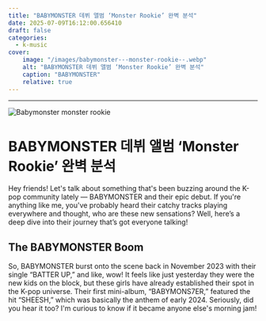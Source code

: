 ```yaml
---
title: "BABYMONSTER 데뷔 앨범 ‘Monster Rookie’ 완벽 분석"
date: 2025-07-09T16:12:00.656410
draft: false
categories:
  - k-music
cover:
    image: "/images/babymonster---monster-rookie--.webp"
    alt: "BABYMONSTER 데뷔 앨범 ‘Monster Rookie’ 완벽 분석"
    caption: "BABYMONSTER"
    relative: true
---
```

---
![Babymonster   monster rookie  ](/images/babymonster---monster-rookie--.webp)

# BABYMONSTER 데뷔 앨범 ‘Monster Rookie’ 완벽 분석

Hey friends! Let's talk about something that's been buzzing around the K-pop community lately — BABYMONSTER and their epic debut. If you're anything like me, you've probably heard their catchy tracks playing everywhere and thought, who are these new sensations? Well, here’s a deep dive into their journey that’s got everyone talking!

## The BABYMONSTER Boom

So, BABYMONSTER burst onto the scene back in November 2023 with their single “BATTER UP,” and like, wow! It feels like just yesterday they were the new kids on the block, but these girls have already established their spot in the K-pop universe. Their first mini-album, “BABYMONS7ER,” featured the hit “SHEESH,” which was basically the anthem of early 2024. Seriously, did you hear it too? I'm curious to know if it became anyone else's morning jam!

## 
